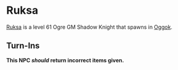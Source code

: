 # Ruksa



[Ruksa](/npc/49035) is a level 61 Ogre GM Shadow Knight that spawns in [Oggok](/zone/49).



## Turn-Ins



**This NPC *should* return incorrect items given.**




